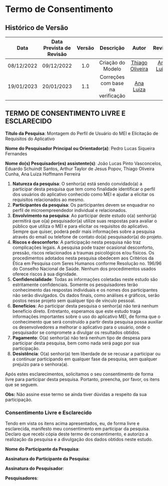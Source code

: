 # Termo de Consentimento
## <a>Histórico de Versão</a>

|Data|Data Prevista de Revisão|Versão|Descrição|Autor|Revisor|
| :----------: |:----------:| :------: | :-----------: | :---------: |:---------: |
|08/12/2022|09/12/2022|1.0|Criação do Modelo| [Thiago Oliveira](https://github.com/Thiab394)|[Ana Luiza](https://github.com/AnHoff)
|19/01/2023|20/01/2023|1.1|Correções com base na verificação|[Ana Luiza](https://github.com/AnHoff)|

## <a>TERMO DE CONSENTIMENTO LIVRE E ESCLARECIDO</a>

**Título da Pesquisa**: Montagem do Perfil de Usuário do MEI e Elicitação de Requisitos do Aplicativo

**Nome do Pesquisador Principal ou Orientador(a)**: Pedro Lucas Siqueira Fernandes

**Nome do(s) Pesquisador(es) assistente(s)**: João Lucas Pinto Vasconcelos, Eduardo Schuindt Santos, Arthur Taylor de Jesus Popov, Thiago Oliveira Cunha, Ana Luiza Hoffmann Ferreira

1.	**Natureza da pesquisa**: O senhor(a) está sendo convidado(a) a participar desta pesquisa que tem como finalidade identificar o perfil dos usuários do aplicativo conhecido como MEI e ajudar a elicitar os requisitos relacionados ao mesmo.
2.	**Participantes da pesquisa**: Os participantes devem se enquadrar no perfil de microempreendedor individual e relacionados.
3.	**Envolvimento na pesquisa**: Ao participar deste estudo o(a) senhor(a) permitirá que o(a) pesquisador(a) utilize suas respostas para avaliar o público que utiliza o MEI e para elicitar os requisitos do aplicativo. Sempre que quiser, poderá pedir mais informações sobre a pesquisa através do email ou telefone de contato do(a) pesquisador(a) do projeto.
5.	**Riscos e desconforto**: A participação nesta pesquisa não traz complicações legais. A pesquisa pode trazer ocasional desconforto, pressão, riscos relacionados a traumas psicológicos e/ou físicos. Os procedimentos adotados nesta pesquisa obedecem aos Critérios da Ética em Pesquisa com Seres Humanos conforme Resolução no. 196/96 do Conselho Nacional de Saúde. Nenhum dos procedimentos usados oferece riscos à sua dignidade.
6.	**Confidencialidade**: Todas as informações coletadas neste estudo são estritamente confidenciais. Somente os pesquisadores terão conhecimento das respostas individuais e os nomes dos participantes não serão divulgados. Os dados finais, como análises e gráficos, serão postos nesse projeto sem qualquer tipo de vínculo pessoal.
7.	**Benefícios**: Ao participar desta pesquisa o senhor(a) não terá nenhum benefício direto. Entretanto, esperamos que este estudo traga informações importantes sobre o uso do aplicativo MEI, de forma que o conhecimento que será construído a partir desta pesquisa possa auxiliar os desenvolvedores a melhorar o aplicativo para o usuário, onde o pesquisador se compromete a divulgar os resultados obtidos. 
8.	**Pagamento**: O(a) senhor(a) não terá nenhum tipo de despesa para participar desta pesquisa, bem como nada será pago por sua participação.
9. **Desistência**: O(a) senhor(a) tem liberdade de se recusar a participar ou a continuar participando em qualquer fase da pesquisa, sem qualquer prejuízo para o senhora(a).

Após estes esclarecimentos, solicitamos o seu consentimento de forma livre para participar desta pesquisa. Portanto, preencha, por favor, os itens que se seguem.

**Obs:** Não assine esse termo se ainda tiver dúvidas a respeito da sua participação.

### <a>Consentimento Livre e Esclarecido</a>
Tendo em vista os itens acima apresentados, eu, de forma livre e esclarecida, manifesto meu consentimento em participar da pesquisa. Declaro que recebi cópia deste termo de consentimento, e autorizo a realização da pesquisa e a divulgação dos dados obtidos neste estudo.


**Nome do Participante da Pesquisa**:

**Assinatura do Participante da Pesquisa**:

**Assinatura do Pesquisador**:

**Pesquisadores**: 
